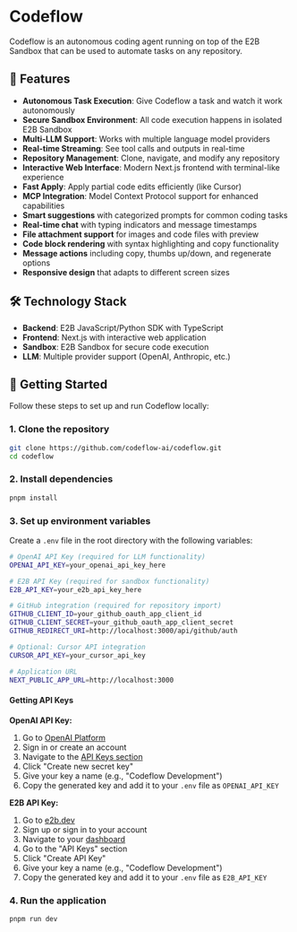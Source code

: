 # Codeflow

Codeflow is an autonomous coding agent running on top of the E2B Sandbox that can be used to automate tasks on any repository.

## 🚀 Features

- **Autonomous Task Execution**: Give Codeflow a task and watch it work autonomously
- **Secure Sandbox Environment**: All code execution happens in isolated E2B Sandbox
- **Multi-LLM Support**: Works with multiple language model providers
- **Real-time Streaming**: See tool calls and outputs in real-time
- **Repository Management**: Clone, navigate, and modify any repository
- **Interactive Web Interface**: Modern Next.js frontend with terminal-like experience
- **Fast Apply**: Apply partial code edits efficiently (like Cursor)
- **MCP Integration**: Model Context Protocol support for enhanced capabilities
- **Smart suggestions** with categorized prompts for common coding tasks
- **Real-time chat** with typing indicators and message timestamps
- **File attachment support** for images and code files with preview
- **Code block rendering** with syntax highlighting and copy functionality
- **Message actions** including copy, thumbs up/down, and regenerate options
- **Responsive design** that adapts to different screen sizes

## 🛠 Technology Stack

- **Backend**: E2B JavaScript/Python SDK with TypeScript
- **Frontend**: Next.js with interactive web application
- **Sandbox**: E2B Sandbox for secure code execution
- **LLM**: Multiple provider support (OpenAI, Anthropic, etc.)

## 🏁 Getting Started

Follow these steps to set up and run Codeflow locally:

### 1. Clone the repository

```bash
git clone https://github.com/codeflow-ai/codeflow.git
cd codeflow
```

### 2. Install dependencies

```bash
pnpm install
```

### 3. Set up environment variables

Create a `.env` file in the root directory with the following variables:

```bash
# OpenAI API Key (required for LLM functionality)
OPENAI_API_KEY=your_openai_api_key_here

# E2B API Key (required for sandbox functionality)
E2B_API_KEY=your_e2b_api_key_here

# GitHub integration (required for repository import)
GITHUB_CLIENT_ID=your_github_oauth_app_client_id
GITHUB_CLIENT_SECRET=your_github_oauth_app_client_secret
GITHUB_REDIRECT_URI=http://localhost:3000/api/github/auth

# Optional: Cursor API integration
CURSOR_API_KEY=your_cursor_api_key

# Application URL
NEXT_PUBLIC_APP_URL=http://localhost:3000
```

#### Getting API Keys

**OpenAI API Key:**

1. Go to [OpenAI Platform](https://platform.openai.com/)
2. Sign in or create an account
3. Navigate to the [API Keys section](https://platform.openai.com/api-keys)
4. Click "Create new secret key"
5. Give your key a name (e.g., "Codeflow Development")
6. Copy the generated key and add it to your `.env` file as `OPENAI_API_KEY`

**E2B API Key:**

1. Go to [e2b.dev](https://e2b.dev/)
2. Sign up or sign in to your account
3. Navigate to your [dashboard](https://e2b.dev/dashboard)
4. Go to the "API Keys" section
5. Click "Create API Key"
6. Give your key a name (e.g., "Codeflow Development")
7. Copy the generated key and add it to your `.env` file as `E2B_API_KEY`

### 4. Run the application

```bash
pnpm run dev
```
